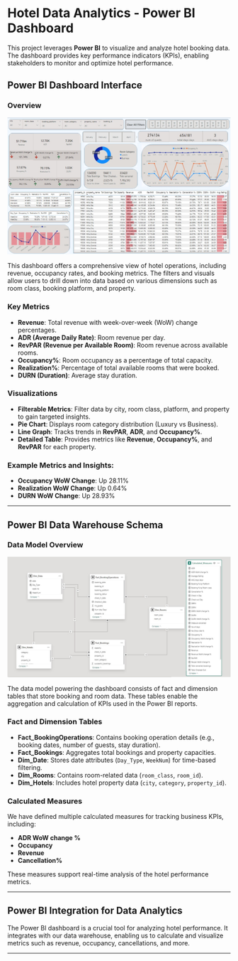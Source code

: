 # Hotel Data Analytics - Power BI Dashboard

This project leverages **Power BI** to visualize and analyze hotel booking data. The dashboard provides key performance indicators (KPIs), enabling stakeholders to monitor and optimize hotel performance.

## Power BI Dashboard Interface

### Overview
![Dashboard Overview](PowerPi_Interface.jpeg)

This dashboard offers a comprehensive view of hotel operations, including revenue, occupancy rates, and booking metrics. The filters and visuals allow users to drill down into data based on various dimensions such as room class, booking platform, and property.

### Key Metrics
- **Revenue**: Total revenue with week-over-week (WoW) change percentages.
- **ADR (Average Daily Rate)**: Room revenue per day.
- **RevPAR (Revenue per Available Room)**: Room revenue across available rooms.
- **Occupancy%**: Room occupancy as a percentage of total capacity.
- **Realization%**: Percentage of total available rooms that were booked.
- **DURN (Duration)**: Average stay duration.

### Visualizations
- **Filterable Metrics**: Filter data by city, room class, platform, and property to gain targeted insights.
- **Pie Chart**: Displays room category distribution (Luxury vs Business).
- **Line Graph**: Tracks trends in **RevPAR**, **ADR**, and **Occupancy%**.
- **Detailed Table**: Provides metrics like **Revenue**, **Occupancy%**, and **RevPAR** for each property.

### Example Metrics and Insights:
- **Occupancy WoW Change**: Up 28.11%
- **Realization WoW Change**: Up 0.64%
- **DURN WoW Change**: Up 28.93%

---

## Power BI Data Warehouse Schema

### Data Model Overview
![Data Warehouse Schema](PowerPi_DataWareHouse.jpeg)

The data model powering the dashboard consists of fact and dimension tables that store booking and room data. These tables enable the aggregation and calculation of KPIs used in the Power BI reports.

### Fact and Dimension Tables
- **Fact_BookingOperations**: Contains booking operation details (e.g., booking dates, number of guests, stay duration).
- **Fact_Bookings**: Aggregates total bookings and property capacities.
- **Dim_Date**: Stores date attributes (`Day_Type`, `WeekNum`) for time-based filtering.
- **Dim_Rooms**: Contains room-related data (`room_class`, `room_id`).
- **Dim_Hotels**: Includes hotel property data (`city`, `category`, `property_id`).

### Calculated Measures
We have defined multiple calculated measures for tracking business KPIs, including:
- **ADR WoW change %**
- **Occupancy**
- **Revenue**
- **Cancellation%**

These measures support real-time analysis of the hotel performance metrics.

---

## Power BI Integration for Data Analytics

The Power BI dashboard is a crucial tool for analyzing hotel performance. It integrates with our data warehouse, enabling us to calculate and visualize metrics such as revenue, occupancy, cancellations, and more.

---

